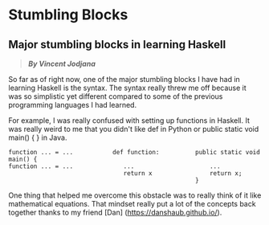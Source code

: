 # Stumbling Blocks
## Major stumbling blocks in learning Haskell
> __*By Vincent Jodjana*__

So far as of right now, one of the major stumbling blocks I have had in
learning Haskell is the syntax. The syntax really threw me off because it
was so simplistic yet different compared to some of the previous programming
languages I had learned.

For example, I was really confused with setting up functions in Haskell. It
was really weird to me that you didn't like def in Python or public static void
main() { } in Java.

    function ... = ...           def function:          public static void main() {
    function ... = ...              ...                     ...
                                    return x                return x;
                                                        }

One thing that helped me overcome this obstacle was to really think of it like
mathematical equations. That mindset really put a lot of the concepts back
together thanks to my friend [Dan] (https://danshaub.github.io/). 